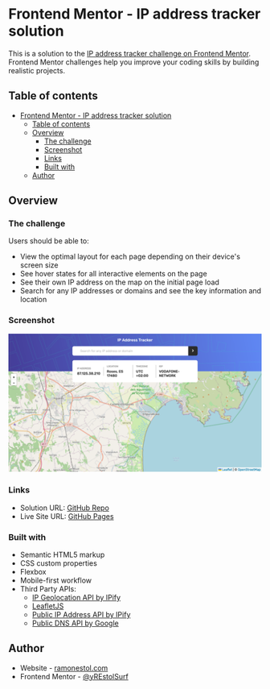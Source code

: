 # Frontend Mentor - IP address tracker solution

This is a solution to the [IP address tracker challenge on Frontend Mentor](https://www.frontendmentor.io/challenges/ip-address-tracker-I8-0yYAH0). Frontend Mentor challenges help you improve your coding skills by building realistic projects. 

## Table of contents

- [Frontend Mentor - IP address tracker solution](#frontend-mentor---ip-address-tracker-solution)
  - [Table of contents](#table-of-contents)
  - [Overview](#overview)
    - [The challenge](#the-challenge)
    - [Screenshot](#screenshot)
    - [Links](#links)
    - [Built with](#built-with)
  - [Author](#author)



## Overview

### The challenge

Users should be able to:

- View the optimal layout for each page depending on their device's screen size
- See hover states for all interactive elements on the page
- See their own IP address on the map on the initial page load
- Search for any IP addresses or domains and see the key information and location

### Screenshot

![](/images/Screenshot.png)

### Links

- Solution URL: [GitHub Repo](https://github.com/REstolSurf/ip-address-tracker-master)
- Live Site URL: [GitHub Pages](https://restolsurf.github.io/ip-address-tracker-master/)

### Built with

- Semantic HTML5 markup
- CSS custom properties
- Flexbox
- Mobile-first workflow
- Third Party APIs:
    - [IP Geolocation API by IPify](https://geo.ipify.org/)
    - [LeafletJS](https://leafletjs.com/)
    - [Public IP Address API by IPify](https://www.ipify.org/)
    - [Public DNS API by Google](https://dns.google/)

## Author

- Website - [ramonestol.com](https://www.ramonestol.com)
- Frontend Mentor - [@yREstolSurf](https://www.frontendmentor.io/profile/REstolSurf)
